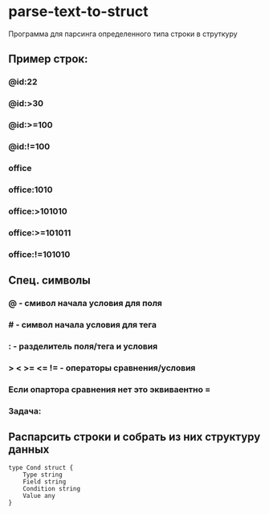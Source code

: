 # parse-text-to-struct
Программа для парсинга определенного типа строки в струткуру

## Пример строк:
### @id:22
### @id:>30
### @id:>=100
### @id:!=100 

### office
### office:1010
### office:>101010
### office:>=101011
### office:!=101010

## Спец. символы
### @ - смивол начала условия для поля
### # - символ начала условия для тега
### : - разделитель поля/тега и условия
### > < >= <= != - операторы сравнения/условия
### Если опартора сравнения нет это эквиваентно =

### Задача:

## Распарсить строки и собрать из них структуру данных
```golang
type Cond struct {
	Type string
	Field string
	Condition string
	Value any
}
```
